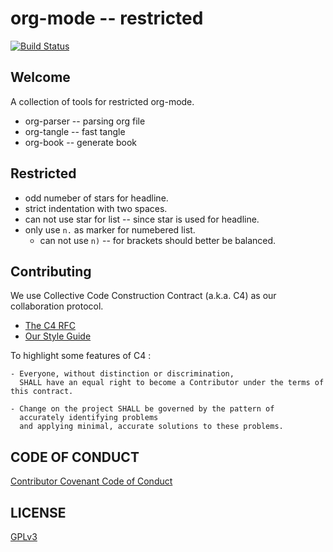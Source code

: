 # org-mode -- restricted

[![Build Status](https://travis-ci.org/parsing-tech/org-rs.svg?branch=master)](https://travis-ci.org/parsing-tech/org-rs)

## Welcome

A collection of tools for restricted org-mode.

- org-parser -- parsing org file
- org-tangle -- fast tangle
- org-book -- generate book

## Restricted

- odd numeber of stars for headline.
- strict indentation with two spaces.
- can not use star for list -- since star is used for headline.
- only use `n.` as marker for numebered list.
  - can not use `n)` -- for brackets should better be balanced.

## Contributing

We use Collective Code Construction Contract (a.k.a. C4) as our collaboration protocol.

- [The C4 RFC](https://rfc.zeromq.org/spec:42/C4)
- [Our Style Guide](STYLE-GUIDE.md)

To highlight some features of C4 :

```
- Everyone, without distinction or discrimination,
  SHALL have an equal right to become a Contributor under the terms of this contract.

- Change on the project SHALL be governed by the pattern of
  accurately identifying problems
  and applying minimal, accurate solutions to these problems.
```

## CODE OF CONDUCT

[Contributor Covenant Code of Conduct](CODE_OF_CONDUCT.md)

## LICENSE

[GPLv3](LICENSE)
